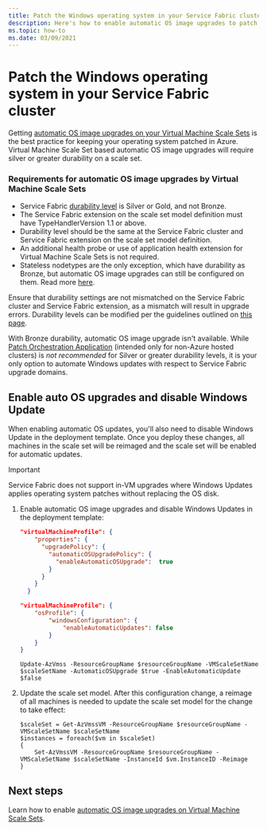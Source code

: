 ```yaml
---
title: Patch the Windows operating system in your Service Fabric cluster 
description: Here's how to enable automatic OS image upgrades to patch Service Fabric cluster nodes running on Windows.
ms.topic: how-to
ms.date: 03/09/2021
---
```


# Patch the Windows operating system in your Service Fabric cluster

Getting [automatic OS image upgrades on your Virtual Machine Scale Sets](../virtual-machine-scale-sets/virtual-machine-scale-sets-automatic-upgrade.md) is the best practice for keeping your operating system patched in Azure. Virtual Machine Scale Set based automatic OS image upgrades will require silver or greater durability on a scale set.

### Requirements for automatic OS image upgrades by Virtual Machine Scale Sets

-	Service Fabric [durability level](../service-fabric/service-fabric-cluster-capacity.md#durability-characteristics-of-the-cluster) is Silver or Gold, and not Bronze.
-	The Service Fabric extension on the scale set model definition must have TypeHandlerVersion 1.1 or above.
-	Durability level should be the same at the Service Fabric cluster and Service Fabric extension on the scale set model definition.
-	An additional health probe or use of application health extension for Virtual Machine Scale Sets is not required.
-	Stateless nodetypes are the only exception, which have durability as Bronze, but automatic OS image upgrades can still be configured on them. Read more [here](https://docs.microsoft.com/azure/service-fabric/service-fabric-stateless-node-types).

Ensure that durability settings are not mismatched on the Service Fabric cluster and Service Fabric extension, as a mismatch will result in upgrade errors. Durability levels can be modified per the guidelines outlined on [this page](../service-fabric/service-fabric-cluster-capacity.md#changing-durability-levels).

With Bronze durability, automatic OS image upgrade isn't available. While [Patch Orchestration Application](service-fabric-patch-orchestration-application.md) (intended only for non-Azure hosted clusters) is *not recommended* for Silver or greater durability levels, it is your only option to automate Windows updates with respect to Service Fabric upgrade domains.

## Enable auto OS upgrades and disable Windows Update

When enabling automatic OS updates, you'll also need to disable Windows Update in the deployment template. Once you deploy these changes, all machines in the scale set will be reimaged and the scale set will be enabled for automatic updates.

> [!IMPORTANT]
> Service Fabric does not support in-VM upgrades where Windows Updates applies operating system patches without replacing the OS disk.


1. Enable automatic OS image upgrades and disable Windows Updates in the deployment template:
 
    ```json
    "virtualMachineProfile": { 
        "properties": {
          "upgradePolicy": {
            "automaticOSUpgradePolicy": {
              "enableAutomaticOSUpgrade":  true
            }
          }
        }
      }
    ```
    
    ```json
    "virtualMachineProfile": { 
        "osProfile": { 
            "windowsConfiguration": { 
                "enableAutomaticUpdates": false 
            }
        }
    }
    ```

    ```azurepowershell-interactive
    Update-AzVmss -ResourceGroupName $resourceGroupName -VMScaleSetName $scaleSetName -AutomaticOSUpgrade $true -EnableAutomaticUpdate $false
    ```

1. Update the scale set model. After this configuration change, a reimage of all machines is needed to update the scale set model for the change to take effect:

    ```azurepowershell-interactive
    $scaleSet = Get-AzVmssVM -ResourceGroupName $resourceGroupName -VMScaleSetName $scaleSetName
    $instances = foreach($vm in $scaleSet)
    {
        Set-AzVmssVM -ResourceGroupName $resourceGroupName -VMScaleSetName $scaleSetName -InstanceId $vm.InstanceID -Reimage
    }
    ```

## Next steps

Learn how to enable [automatic OS image upgrades on Virtual Machine Scale Sets](../virtual-machine-scale-sets/virtual-machine-scale-sets-automatic-upgrade.md).